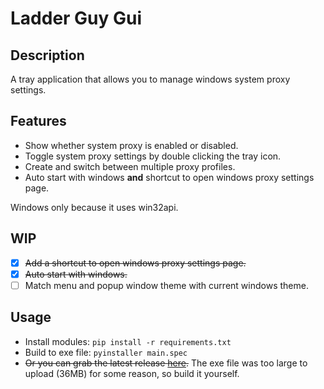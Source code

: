 **Ladder Guy Gui**    
===
**Description**
---
A tray application that allows you to manage windows system proxy settings.    

**Features**
---
* Show whether system proxy is enabled or disabled.
* Toggle system proxy settings by double clicking the tray icon.
* Create and switch between multiple proxy profiles.
* Auto start with windows **and** shortcut to open windows proxy settings page.

Windows only because it uses win32api.

**WIP**
---
- [x] ~~Add a shortcut to open windows proxy settings page.~~
- [x] ~~Auto start with windows.~~
- [ ] Match menu and popup window theme with current windows theme.

**Usage**
---
* Install modules: `pip install -r requirements.txt`
* Build to exe file: `pyinstaller main.spec`
* ~~Or you can grab the latest release [here](https://github.com/jus4hr/LadderGuyGui/releases).~~ The exe file was too large to upload (36MB) for some reason, so build it yourself.
